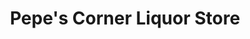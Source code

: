 ---
title: "Pepe's Corner Liquor Store"
url: /denver/pepes-corner-liquor-store/
shop: Spirituosen
---